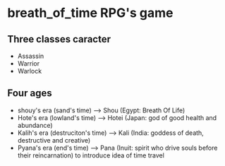 breath_of_time RPG's game
=========================

Three classes caracter
----------------------
* Assassin
* Warrior
* Warlock

Four ages
---------
* shouy's era (sand's time)
    --> Shou (Egypt: Breath Of Life)
* Hote's era (lowland's time)
    --> Hotei (Japan:  god of good health and abundance)
* Kalih's era (destruciton's time)
    --> Kali (India: goddess of death, destructive and creative)
* Pyana's era (end's time)
    --> Pana (Inuit: spirit who drive souls before their reincarnation) to introduce idea of time travel